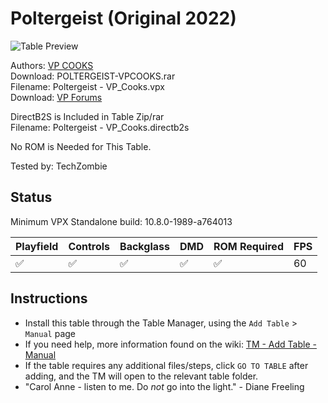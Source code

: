 ﻿# Poltergeist (Original 2022)

![Table Preview](../../images/vpx-poltergeist.png)

Authors: [VP COOKS](https://www.vpforums.org/index.php?showuser=180201)  
Download: POLTERGEIST-VPCOOKS.rar  
Filename: Poltergeist - VP_Cooks.vpx  
Download: [VP Forums](https://www.vpforums.org/index.php?app=downloads&showfile=16959)

DirectB2S is Included in Table Zip/rar  
Filename: Poltergeist - VP_Cooks.directb2s

No ROM is Needed for This Table.

Tested by: TechZombie

## Status 

Minimum VPX Standalone build: 10.8.0-1989-a764013

| Playfield | Controls | Backglass | DMD | ROM Required | FPS | 
|-----------|----------|-----------|-----|--------------|-----|
| :white_check_mark: | :white_check_mark: | :white_check_mark: | :white_check_mark: | :white_check_mark: | 60 |

## Instructions

- Install this table through the Table Manager, using the `Add Table` > `Manual` page
- If you need help, more information found on the wiki: [TM - Add Table - Manual](https://github.com/LegendsUnchained/vpx-standalone-alp4k/wiki/%5B04%5D-%F0%9F%A7%A1-TM-%E2%80%90-Other-Features#add-table---manual)
- If the table requires any additional files/steps, click `GO TO TABLE` after adding, and the TM will open to the relevant table folder.
- "Carol Anne - listen to me. Do *not* go into the light." - Diane Freeling

